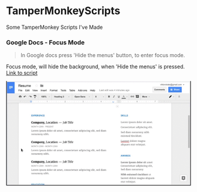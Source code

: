 # TamperMonkeyScripts
Some TamperMonkey Scripts I've Made



### Google Docs - Focus Mode

>  In Google docs press 'Hide the menus' button, to enter focus mode.

Focus mode, will hide the background, when 'Hide the menus' is pressed. [Link to script](https://greasyfork.org/da/scripts/29790-gdocs-focus-mode)

![Example](https://github.com/viktorstrate/TamperMonkeyScripts/blob/master/assets/gdocs-focusmode.gif?raw=true)